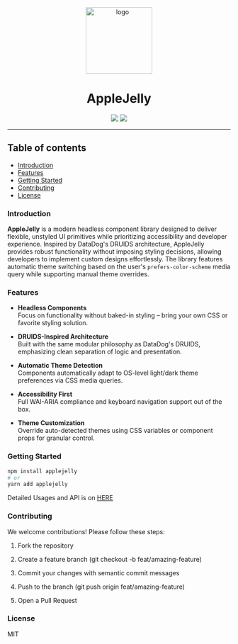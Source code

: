 <div align="center">
  <img src="https://github.com/user-attachments/assets/d19d6c78-a51b-4794-80a2-cd48228a6521" alt="logo" width="150px"/>
  <h1>AppleJelly</h1>
  <span><img src="https://img.shields.io/github/package-json/v/SpookyJelly/applejelly?color=brightgreen"/></span>
<span><img src="https://badgen.net/badge/Built%20With/TypeScript/blue"/></span>
</div>
<hr/>

## Table of contents

-   [Introduction](#introduction)
-   [Features](#features)
-   [Getting Started](#getting-started)
-   [Contributing](#contributing)
-   [License](#license)

### Introduction

**AppleJelly** is a modern headless component library designed to deliver flexible, unstyled UI primitives while prioritizing accessibility and developer experience. Inspired by DataDog's DRUIDS architecture, AppleJelly provides robust functionality without imposing styling decisions, allowing developers to implement custom designs effortlessly. The library features automatic theme switching based on the user's `prefers-color-scheme` media query while supporting manual theme overrides.

### Features

-   **Headless Components**  
    Focus on functionality without baked-in styling – bring your own CSS or favorite styling solution.
-   **DRUIDS-Inspired Architecture**  
    Built with the same modular philosophy as DataDog's DRUIDS, emphasizing clean separation of logic and presentation.

-   **Automatic Theme Detection**  
    Components automatically adapt to OS-level light/dark theme preferences via CSS media queries.

-   **Accessibility First**  
    Full WAI-ARIA compliance and keyboard navigation support out of the box.

-   **Theme Customization**  
    Override auto-detected themes using CSS variables or component props for granular control.

### Getting Started

```bash
npm install applejelly
# or
yarn add applejelly
```

Detailed Usages and API is on [HERE](TODO://replacethislink)

### Contributing

We welcome contributions! Please follow these steps:

1. Fork the repository

2. Create a feature branch (git checkout -b feat/amazing-feature)

3. Commit your changes with semantic commit messages

4. Push to the branch (git push origin feat/amazing-feature)

5. Open a Pull Request

### License

MIT

